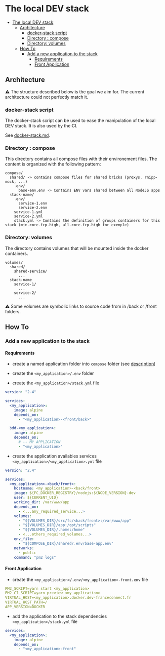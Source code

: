 # The local DEV stack

- [The local DEV stack](#the-local-dev-stack)
  - [Architecture](#architecture)
    - [docker-stack script](#docker-stack-script)
    - [Directory : compose](#directory--compose)
    - [Directory: volumes](#directory-volumes)
  - [How To](#how-to)
    - [Add a new application to the stack](#add-a-new-application-to-the-stack)
      - [Requirements](#requirements)
      - [Front Application](#front-application)

## Architecture

:warning: The structure described below is the goal we aim for. The current architecture could not perfectly match it.

### docker-stack script

The docker-stack script can be used to ease the manipulation of the local DEV stack. It is also used by the CI.

See [docker-stack.md](./docker-stack.md).

### Directory : compose

This directory contains all compose files with their environement files. The content is organized with the following pattern:

```
compose/
  shared/ -> contains compose files for shared bricks (proxys, rnipp-mock, ...)
    .env/
      base-env.env -> Contains ENV vars shared between all NodeJS apps
  stack-name/
    .env/
      service-1.env
      service-2.env
    service-1.yml
    service-2.yml
    stack.yml -> Contains the definition of groups containers for this stack (min-core-fcp-high, all-core-fcp-high for exemple)
```

### Directory: volumes

The directory contains volumes that will be mounted inside the docker containers.

```
volumes/
  shared/
    shared-service/
      ...
  stack-name
    service-1/
      ...
    service-2/
      ...
```

⚠️ Some volumes are symbolic links to source code from in /back or /front folders.

## How To

### Add a new application to the stack

#### Requirements

- create a named application folder into `compose` folder (see [description](#directory--compose))
- create the `<my_application>/.env` folder

- create the `<my_application>/stack.yml` file

```yml
version: "2.4"

services:
  <my_application>:
    image: alpine
    depends_on:
      - "<my_application>-<front/back>"

  bdd-<my_application>:
    image: alpine
    depends_on:
      # -- MY APPLICATION
      - "<my_application>"
```

- create the application availables services `<my_application>/<my_application>.yml` file

```yml
version: "2.4"

services:
  <my_application>-<back/front>:
    hostname: <my_application>-<back/front>
    image: ${FC_DOCKER_REGISTRY}/nodejs:${NODE_VERSION}-dev
    user: ${CURRENT_UID}
    working_dir: /var/www/app
    depends_on:
      - <...any_required_service...>
    volumes:
      - "${VOLUMES_DIR}/src/fc/<back/front>:/var/www/app"
      - "${VOLUMES_DIR}/app:/opt/scripts"
      - "${VOLUMES_DIR}/.home:/home"
      - <...others_required_volumes...>
    env_file:
      - "${COMPOSE_DIR}/shared/.env/base-app.env"
    networks:
      - public
    command: "pm2 logs"
```

#### Front Application

- create the `<my_application>/.env/<my_application>-front.env` file

```yml
PM2_SCRIPT=yarn start <my_application>
PM2_CI_SCRIPT=yarn preview <my_application>
VIRTUAL_HOST=<my_application>.docker.dev-franceconnect.fr
VIRTUAL_HOST_PATH=/
APP_VERSION=DOCKER
```

- add the application to the stack dependencies `<my_application>/stack.yml` file

```yml
services:
  <my_application>:
    image: alpine
    depends_on:
      - "<my_application>-front"
```
